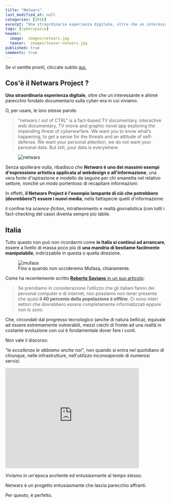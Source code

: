 ```yaml
---
title: "Netwars"
last_modified_at: null
categories: [2016]
excerpt: "Una straordinaria esperienza digitale, oltre che un interessante e ahimé parecchio fondato documentario sulla cyber-era in cui viviamo"
tags: [cyberspazio]
header:  
  image:  images/netwars.jpg
  teaser:  images/teaser-netwars.jpg
published: true
comments: true
---
```


Se vi sentite pronti, cliccate subito <a href="https://netwars-project.com/">qui.</a>

## Cos'è il Netwars Project ?

**Una straordinaria esperienza digitale**, oltre che un interessante e ahimé parecchio fondato documentario sulla cyber-era in cui viviamo.

O, per usare, le loro stesse parole:

> "netwars / out of CTRL" is a fact-based TV documentary, interactive web documentary, TV movie and graphic novel app exploring the impending threat of cyberwarfare. We want you to know what’s happening, to get a sense for the threats and an attitude of self-defense. We want your personal attention, we do not want your personal data. But still, your data is everywhere.

<figure>
	<img src="https://netwars-project.com/data/image/home/webdocAnimated_startpage.gif" alt="netwars">
</figure>

Senza spoilerare nulla, ribadisco che **_Netwars_ è uno dei massimi esempi d'espressione artistica applicata al webdesign e all'informazione**, una vera fonte d'ispirazione e modello da seguire per chi smanetta nel relativo settore, nonché un modo portentoso di recapitare informazioni:

In effetti, **il Netwars Project è l'esempio lampante di ciò che potrebbero (dovrebbero?) essere i nuovi media**, nella fattispecie quelli d'informazione:

il confine tra _science-fiction_, intrattenimento e realtà giornalistica (con tutti i fact-checking del caso) diventa sempre più labile. 

## Italia

Tutto questo non può non ricordarmi come **in Italia si continui ad arrancare**, essere a livello di massa poco più di **una mandria di bestiame facilmente manipolabile**, indirizzabile in questa o quella direzione.

<figure>
	<img src="https://orig00.deviantart.net/6407/f/2010/231/3/1/mufasa__s_death_gif_animation_by_supervocaloidfan4eva.gif" alt="mufasa">
	<figcaption>Fino a quando non uccideremo Mufasa, chiaramente.</figcaption>
</figure>

Come ha recentemente scritto [**Roberto Saviano** in un suo articolo](https://espresso.repubblica.it/opinioni/l-antitaliano/2016/01/13/news/se-webmaster-vuol-dire-fannullone-1.246574):

> Se prendiamo in considerazione l’utilizzo che gli italiani fanno dei personal computer e di internet, non possiamo non tener presente che quasi **il 40 percento della popolazione è offline**. Ci sono interi settori che dovrebbero essere completamente informatizzati eppure non lo sono
 
Che, circondati dal progresso tecnologico (anche di natura bellica), equivale ad essere estremamente vulnerabili, mezzi ciechi di fronte ad una realtà in costante evoluzione con cui è fondamentale dover fare i conti. 

Non vale il discorso: 

_"le eccellenze le abbiamo anche noi"_, non quando si entra nel quotidiano di chiunque, nelle infrastrutture, nell'_utilizzo inconsapevole_ di numerosi servizi.

<iframe width="420" height="315" src="https://www.youtube.com/embed/5iZMD_eCpEo" frameborder="0" allowfullscreen></iframe>

Viviamo in un'epoca avvilente ed entusiasmante al tempo stesso.

Netwars è un progetto entusiasmante che lascia parecchio affranti.

Per questo, è perfetto.
